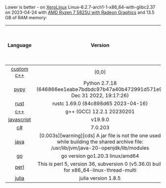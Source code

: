 
Lower is better - on [XeroLinux](https://xerolinux.xyz/) 
Linux-6.2.7-arch1-1-x86_64-with-glibc2.37 on 2023-04-24 with [AMD Ryzen 7 5825U with Radeon Graphics](https://www.amd.com/en/products/apu/amd-ryzen-7-5825u) and 13.5 GB of RAM memory:

|                                      Language                                     |                                                                Version                                                                 | Adjusted time based on CPU usage (seconds) | Average time (seconds) | Average CPU usage (%) | Average memory usage (%) |
|:---------------------------------------------------------------------------------:|:--------------------------------------------------------------------------------------------------------------------------------------:|:------------------------------------------:|:----------------------:|:---------------------:|:------------------------:|
|                      [custom c++](https://www.randomguy.info)                     |                                                                 (0,0)                                                                  |                   0.343                    |         0.323          |         6.625         |          25.591          |
|                     [pypy](https://en.wikipedia.org/wiki/PyPy)                    |                            Python 2.7.18 (646866ee1eabe7bdbdc97b47a40b472991d571e9, Dec 31 2022, 19:17:26)                             |                   1.484                    |         1.388          |         6.686         |          20.498          |
|         [rust](https://en.wikipedia.org/wiki/Rust_(programming_language))         |                                                  rustc 1.69.0 (84c898d65 2023-04-16)                                                   |                   1.536                    |         1.473          |         6.516         |          20.251          |
|                    [c++](https://en.wikipedia.org/wiki/C%2B%2B)                   |                                                       g++ (GCC) 12.2.1 20230201                                                        |                   1.683                    |         1.605          |         6.555         |          20.230          |
|               [javascript](https://en.wikipedia.org/wiki/JavaScript)              |                                                                v19.9.0                                                                 |                   2.416                    |         2.148          |         7.030         |          20.718          |
|         [c#](https://en.wikipedia.org/wiki/C_Sharp_(programming_language))        |                                                                7.0.203                                                                 |                   2.947                    |         2.712          |         6.790         |          21.625          |
|         [java](https://en.wikipedia.org/wiki/Java_(programming_language))         | [0.003s][warning][cds] A jar file is not the one used while building the shared archive file: /usr/lib/jvm/java-20-openjdk/lib/modules |                   3.035                    |         1.060          |         17.900        |          30.867          |
| [go](https://spectrum.ieee.org/go-language-tops-list-of-indemand-software-skills) |                                                    go version go1.20.3 linux/amd64                                                     |                   3.732                    |         2.609          |         8.941         |          21.766          |
|                     [perl](https://en.wikipedia.org/wiki/Perl)                    |                         This is perl 5, version 36, subversion 0 (v5.36.0) built for x86_64-linux-thread-multi                         |                   4.185                    |         3.958          |         6.609         |          21.757          |
|        [julia](https://en.wikipedia.org/wiki/Julia_(programming_language))        |                                                          julia version 1.8.5                                                           |                   6.613                    |         6.172          |         6.696         |          32.931          |
